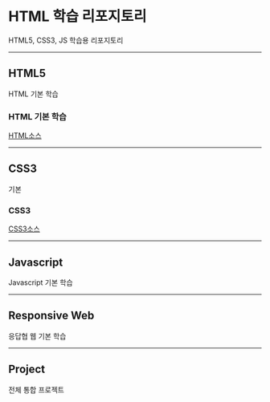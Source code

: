 





# HTML 학습 리포지토리
HTML5, CSS3, JS 학습용 리포지토리

------------------------------

## HTML5
HTML 기본 학습

### HTML 기본 학습
[HTML소스](https://github.com/SeoDongWoo1216/StudyHtml/tree/main/01_HTML)


-------------------------------

## CSS3
기본 

### CSS3
[CSS3소스](https://github.com/SeoDongWoo1216/StudyHtml/tree/main/02_CSS)

-------------------------------

## Javascript
Javascript 기본 학습

-------------------------------

## Responsive Web
응답협 웹 기본 학습

--------------------------------

## Project
전체 통합 프로젝트

